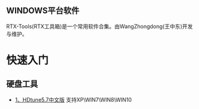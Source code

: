 ## WINDOWS平台软件

  RTX-Tools(RTX工具箱)是一个常用软件合集。由WangZhongdong(王中东)开发与维护。


# 快速入门
## 硬盘工具
* [1、HDtune5.7中文版](http://xzc.197746.com/HDTunePro570.zip)
支持XP\WIN7\WIN8\WIN10

